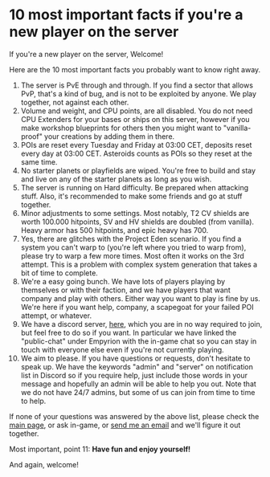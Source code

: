 # 10 most important facts if you're a new player on the server

If you're a new player on the server, Welcome!

Here are the 10 most important facts you probably want to know right away.

1. The server is PvE through and through. If you find a sector that allows PvP, that's a kind of bug, and is not to be exploited by anyone. We play together, not against each other.
2. Volume and weight, and CPU points, are all disabled. You do not need CPU Extenders for your bases or ships on this server, however if you make workshop blueprints for others then you might want to "vanilla-proof" your creations by adding them in there.
3. POIs are reset every Tuesday and Friday at 03:00 CET, deposits reset every day at 03:00 CET. Asteroids counts as POIs so they reset at the same time.
4. No starter planets or playfields are wiped. You're free to build and stay and live on any of the starter planets as long as you wish.
5. The server is running on Hard difficulty. Be prepared when attacking stuff. Also, it's recommended to make some friends and go at stuff together.
6. Minor adjustments to some settings. Most notably, T2 CV shields are worth 100.000 hitpoints, SV and HV shields are doubled (from vanilla). Heavy armor has 500 hitpoints, and epic heavy has 700.
7. Yes, there are glitches with the Project Eden scenario. If you find a system you can't warp to (you're left where you tried to warp from), please try to warp a few more times. Most often it works on the 3rd attempt. This is a problem with complex system generation that takes a bit of time to complete.
8. We're a easy going bunch. We have lots of players playing by themselves or with their faction, and we have players that want company and play with others. Either way you want to play is fine by us. We're here if you want help, company, a scapegoat for your failed POI attempt, or whatever.
9. We have a discord server, [here](discord.md), which you are in no way required to join, but feel free to do so if you want. In particular we have linked the "public-chat" under Empyrion with the in-game chat so you can stay in touch with everyone else even if you're not currently playing.
10. We aim to please. If you have questions or requests, don't hesitate to speak up. We have the keywords "admin" and "server" on notification list in Discord so if you require help, just include those words in your message and hopefully an admin will be able to help you out. Note that we do not have 24/7 admins, but some of us can join from time to time to help.

If none of your questions was answered by the above list, please check the [main page](index.md), or ask in-game, or [send me an email](mailto:lasse@vkarlsen.no) and we'll figure it out together.

Most important, point 11: **Have fun and enjoy yourself!**

And again, welcome!